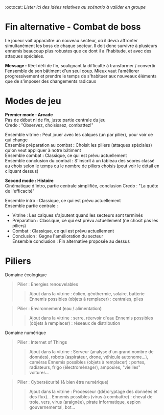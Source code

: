 :octocat: *Lister ici des idées relatives au scénario à valider en groupe*

# Fin alternative - Combat de boss

Le joueur voit apparaitre un nouveau secteur, où il devra affronter simultanément les boss de chaque secteur. Il doit donc survivre à plusieurs ennemis beaucoup plus robustes que ce dont il a l'habitude, et avec des attaques spéciales. 

**Message :** Réel défi de fin, soulignant la difficulté à transformer / convertir l'ensemble de son bâtiment d'un seul coup. Mieux vaut l'améliorer progressivement et prendre le temps de s'habituer aux nouveaux éléments que de s'imposer des changements radicaux


# Modes de jeu

**Premier mode : Arcade**  
Pas de début ni de fin, juste partie centrale du jeu  
Credo : "Observez, choisissez, combattez!"

Ensemble vitrine : Peut jouer avec les calques (un par pilier), pour voir ce qui change  
Ensemble préparation au combat : Choisit les piliers (attaques spéciales) qu'on veut appliquer à notre bâtiment  
Ensemble combat : Classique, ce qui est prévu actuellement  
Ensemble conclusion du combat : S'inscrit à un tableau des scores classé au choix selon le temps ou le nombre de piliers choisis (peut voir le détail en cliquant dessus)

**Second mode : Histoire**  
Cinématique d'intro, partie centrale simplifiée, conclusion
Credo : "La quête de l'efficacité"

Ensemble intro : Classique, ce qui est prévu actuellement  
Ensemble partie centrale :  
- Vitrine : Les calques s'ajoutent quand les secteurs sont terminés  
- Préparation : Classique, ce qui est prévu actuellement  (ne chosit pas les piliers)  
- Combat : Classique, ce qui est prévu actuellement  
- Conclusion : Gagne l'amélioration du secteur  
Ensemble conclusion : Fin alternative proposée au dessus

# Piliers

Domaine écologique
> Pilier : Energies renouvelables
>> Ajout dans la vitrine : éolien, géothermie, solaire, batterie
>> Ennemis possibles (objets à remplacer) : centrales, piles

> Pilier : Environnement (eau / alimentation)
>> Ajout dans la vitrine : serre, réervoir d'eau
>> Ennemis possibles (objets à remplacer) : réseaux de distribution

Domaine numérique
> Pilier : Internet of Things
>> Ajout dans la vitrine : Serveur (analyse d'un grand nombre de données), robots (aspirateur, drone, véhicule autonome...), caméras
>> Ennemis possibles (objets à remplacer) : portes, radiateurs, frigo (électroménager), ampoules, "vieilles" voitures...

> Pilier : Cybersécurité (& bien être numérique)
>> Ajout dans la vitrine : Processeur ((dé)cryptage des données et des flux)...
>> Ennemis possibles (virus à combattre) : cheval de troie, vers, virus (araignée), pirate informatique, espion gouvernemental, bot...